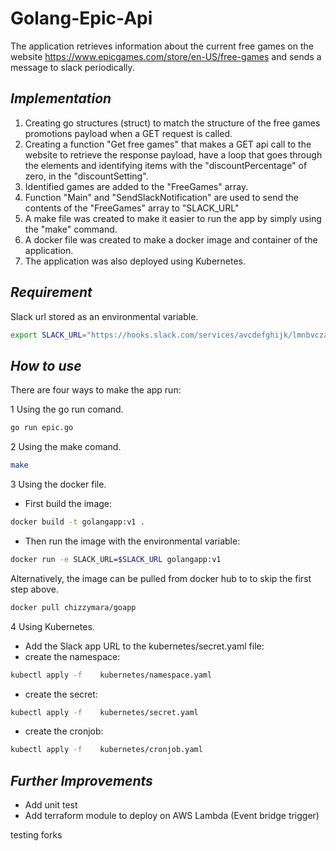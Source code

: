 
# Golang-Epic-Api

The application retrieves information about the current free games on the website https://www.epicgames.com/store/en-US/free-games and sends a message to slack periodically.

## _Implementation_
1. Creating go structures (struct) to match the structure of the free games promotions payload when a GET request is called.
2. Creating a function "Get free games" that makes a GET api call to the website to  retrieve the response payload, have a loop that goes through the elements and identifying items with the "discountPercentage" of zero, in the "discountSetting".
3. Identified games are added to the "FreeGames" array.
4.  Function  "Main" and "SendSlackNotification" are used to send the contents of the "FreeGames" array to "SLACK_URL"
5. A make file was created to make it easier to run the app by simply using the "make" command.
6. A docker file was created to make a docker image and container of the application.
7. The application was also deployed using Kubernetes.


## _Requirement_
Slack url stored as an environmental variable.
```sh
export SLACK_URL="https://hooks.slack.com/services/avcdefghijk/lmnbvcza/hhgwdsvfsffa"
```

## _How to use_
There are four ways to make the app run:

1  Using the go run comand.
```sh
go run epic.go
```

2  Using the make comand.
```sh
make
```
3  Using the docker file.

- First build the image:
```sh
docker build -t golangapp:v1 .   
```

- Then run the image with the environmental variable:
```sh
docker run -e SLACK_URL=$SLACK_URL golangapp:v1  
```

Alternatively, the image can be pulled from docker hub to to skip the first step above.
```sh
docker pull chizzymara/goapp  
```

4  Using Kubernetes.

- Add the Slack app URL to the kubernetes/secret.yaml file:
- create the namespace:
```sh
kubectl apply -f    kubernetes/namespace.yaml
```
- create the secret:
```sh
kubectl apply -f    kubernetes/secret.yaml
```
- create the cronjob:
```sh
kubectl apply -f    kubernetes/cronjob.yaml
```


## _Further Improvements_
- Add unit test
- Add terraform module to deploy on AWS Lambda (Event bridge trigger)

testing forks
